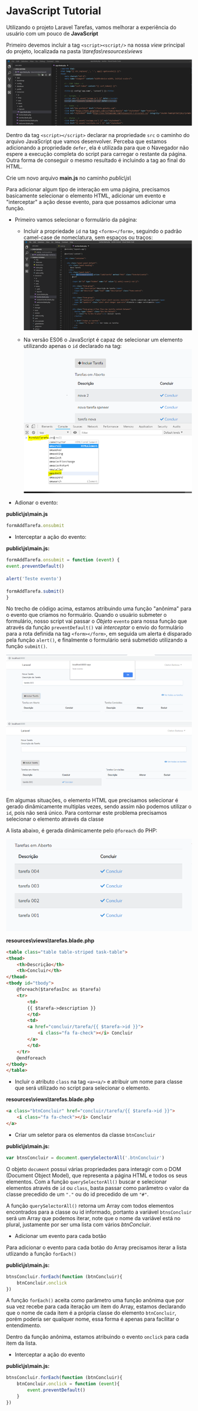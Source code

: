 # JavaScript Tutorial

Utilizando o projeto Laravel Tarefas, vamos melhorar a experiência do usuário com um pouco de **JavaScript**

Primeiro devemos incluir a tag `<script><script/>` na nossa _view_ principal do projeto, localizada na pasta _\tarefas\resources\views_

![Pictue 01](images\picture01.png)

Dentro da tag `<script></script>` declarar na propriedade `src` o caminho do arquivo JavaScript que vamos desenvolver. Perceba que estamos adicionando a propriedade `defer`, ela é utilizada para que o Navegador não espere a execução completa do script para carregar o restante da página. Outra forma de conseguir o mesmo resultado é incluindo a tag ao final do HTML.

Crie um novo arquivo **main.js** no caminho _public\js\\_

Para adicionar algum tipo de interação em uma página, precisamos basicamente selecionar o elemento HTML, adicionar um evento e "interceptar" a ação desse evento, para que possamos adicionar uma função.

 - Primeiro vamos selecionar o formulário da página:

   - Incluir a propriedade `id` na tag `<form></form>`, seguindo o padrão camel-case de nomeclatura, sem espaços ou traços:
    ![Picture 02](images/picture02.png)

   - Na versão ES06 o JavaScript é capaz de selecionar um elemento utilizando apenas o `id` declarado na tag:
    ![Picture 03](images/picture03.png)

- Adionar o evento:

**public\js\main.js**
```javascript
formAddTarefa.onsubmit
```

- Interceptar a ação do evento:

**public\js\main.js:**
```javascript
formAddTarefa.onsubmit = function (event) {
event.preventDefault()

alert('Teste evento')

formAddTarefa.submit()
}
```
No trecho de código acima, estamos atribuindo uma função "anônima" para o evento que criamos no formuário. Quando o usuário submeter o formulário, nosso script vai passar o _Objeto_ `evento` para nossa função que através da função `preventDefault()` vai _interceptar_ o envio do formulário para a rota definida na tag `<form></form>`, em seguida um alerta é disparado pela função `alert()`, e finalmente o formulário será submetido utilizando a função `submit()`.

![Picture 04](images/picture04.png)
![Picture 05](images/picture05.png)

Em algumas situações, o elemento HTML que precisamos selecionar é gerado dinâmicamente multiplas vezes, sendo assim não podemos utilizar o `id`, pois não será único. Para contornar este problema precisamos selecionar o elemento através da classe

A lista abaixo, é gerada dinâmicamente pelo `@foreach` do PHP:

![Picture 06](images/picture06.png)

**resources\views\tarefas.blade.php**
```html
<table class="table table-striped task-table">
<thead>
    <th>Descrição</th>
    <th>Concluir</th>
</thead>
<tbody id="tbody">
    @foreach($tarefasInc as $tarefa)
    <tr>
        <td>
        {{ $tarefa->description }}
        </td>
        <td>
        <a href="concluir/tarefa/{{ $tarefa->id }}">
            <i class="fa fa-check"></i> Concluir
        </a>
        </td>
    </tr>
    @endforeach
</tbody>
</table>
```
 - Incluir o atributo `class` na tag `<a><a/>` e atribuir um nome para classe que será utilizado no script para selecionar o elemento.

**resources\views\tarefas.blade.php**
```html
<a class="btnConcluir" href="concluir/tarefa/{{ $tarefa->id }}">
    <i class="fa fa-check"></i> Concluir
</a>
```
- Criar um seletor para os elementos da classe `btnConcluir`

**public\js\main.js:**
```javascript
var btnsConcluir = document.querySelectorAll('.btnConcluir')
```
O objeto `document` possui várias propriedades para interagir com o DOM (Document Object Model), que representa a página HTML e todos os seus elementos. Com a função `querySelectorAll()` buscar e selecionar elementos através de `id` ou `class`, basta passar como parâmetro o valor da classe precedido de um `"."` ou do id precedido de um `"#"`.

A função `querySelectorAll()` retorna um Array com todos elementos encontrados para a classe ou id informado, portanto a variável `btnsConcluir` será um Array que podemos iterar, note que o nome da variável está no plural, justamente por ser uma lista com vários _btnConcluir_.

- Adicionar um evento para cada botão

Para adicionar o evento para cada botão do Array precisamos iterar a lista utlizando a função `forEach()` 

**public\js\main.js:**
```javascript
btnsConcluir.forEach(function (btnConcluir){
    btnConcluir.onclick
})
```
A função `forEach()` aceita como parâmetro uma função anônima que por sua vez recebe para cada iteração um item do Array, estamos declarando que o nome de cada item é a própria classe do elemento `btnConcluir`, porém poderia ser qualquer nome, essa forma é apenas para facilitar o entendimento.

Dentro da função anônima, estamos atribuindo o evento `onclick` para cada item da lista.

- Interceptar a ação do evento

**public\js\main.js:**
```javascript
btnsConcluir.forEach(function (btnConcluir){
    btnConcluir.onclick = function (event){
        event.preventDefault()
    }
})
```



